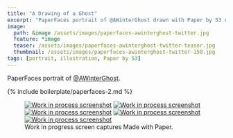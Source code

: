 ```yaml
---
title: "A Drawing of a Ghost"
excerpt: "PaperFaces portrait of @AWinterGhost drawn with Paper by 53 on an iPad."
image: 
  path: &image /assets/images/paperfaces-awinterghost-twitter.jpg 
  feature: *image
  teaser: /assets/images/paperfaces-awinterghost-twitter-teaser.jpg
  thumbnail: /assets/images/paperfaces-awinterghost-twitter-150.jpg
tags: [portrait, illustration, Paper by 53]
---
```


PaperFaces portrait of [@AWinterGhost](http://twitter.com/AWinterGhost).

{% include boilerplate/paperfaces-2.md %}

<figure class="third">
  <a href="{{ site.url }}/assets/images/paperfaces-awinterghost-process-1-lg.jpg"><img src="{{ site.url }}/assets/images/paperfaces-awinterghost-process-1-600.jpg" alt="Work in process screenshot"></a>
  <a href="{{ site.url }}/assets/images/paperfaces-awinterghost-process-2-lg.jpg"><img src="{{ site.url }}/assets/images/paperfaces-awinterghost-process-2-600.jpg" alt="Work in process screenshot"></a>
  <a href="{{ site.url }}/assets/images/paperfaces-awinterghost-process-3-lg.jpg"><img src="{{ site.url }}/assets/images/paperfaces-awinterghost-process-3-600.jpg" alt="Work in process screenshot"></a>
  <a href="{{ site.url }}/assets/images/paperfaces-awinterghost-process-4-lg.jpg"><img src="{{ site.url }}/assets/images/paperfaces-awinterghost-process-4-600.jpg" alt="Work in process screenshot"></a>
  <a href="{{ site.url }}/assets/images/paperfaces-awinterghost-process-5-lg.jpg"><img src="{{ site.url }}/assets/images/paperfaces-awinterghost-process-5-600.jpg" alt="Work in process screenshot"></a>
  <figcaption>Work in progress screen captures Made with Paper.</figcaption>
</figure>
